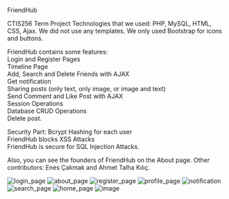 FriendHub

CTIS256 Term Project
Technologies that we used:
PHP,
MySQL,
HTML,
CSS,
Ajax.
We did not use any templates. We only used Bootstrap for icons and buttons.

FriendHub contains some features:<br>
Login and Register Pages <br>
Timeline Page <br>
Add, Search and Delete Friends with AJAX <br>
Get notification <br>
Sharing posts (only text, only image, or image and text) <br>
Send Comment and Like Post with AJAX <br>
Session Operations <br>
Database CRUD Operations <br>
Delete post.

Security Part:
Bcrypt Hashing for each user <br>
FriendHub blocks XSS Attacks <br>
FriendHub is secure for SQL Injection Attacks.

Also, you can see the founders of FriendHub on the About page. 
Other contributors: Enes Çakmak and Ahmet Talha Kılıç.


![login_page](https://github.com/sudeakarcay/FriendHub-Social_Media_Website/assets/96686001/3cfe1a47-db91-499b-a877-62e8e82b1947)
![about_page](https://github.com/sudeakarcay/FriendHub-Social_Media_Website/assets/96686001/c732270c-8c90-4e96-b8e9-4e0f602d3a5d)
![register_page](https://github.com/sudeakarcay/FriendHub-Social_Media_Website/assets/96686001/447e4616-4d30-4f24-8d4e-f808b0cea350)
![profile_page](https://github.com/sudeakarcay/FriendHub-Social_Media_Website/assets/96686001/6801d6ec-9b69-41c9-85ec-d392a55f752d)
![notification](https://github.com/sudeakarcay/FriendHub-Social_Media_Website/assets/96686001/9fb68cc1-7cef-4d89-8ab4-c1a46c480a18)
![search_page](https://github.com/sudeakarcay/FriendHub-Social_Media_Website/assets/96686001/98383c25-5fe4-41dd-b5da-0e24e44ec33c)
![home_page](https://github.com/sudeakarcay/FriendHub-Social_Media_Website/assets/96686001/8ac31556-d537-4160-80d8-70fc7e28df74)
![image](https://github.com/sudeakarcay/FriendHub-Social_Media_Website/assets/96686001/4d151d6d-7565-4e32-bc83-59df776bacd7)





